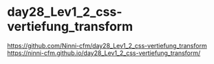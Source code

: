 # day28_Lev1_2_css-vertiefung_transform

https://github.com/Ninni-cfm/day28_Lev1_2_css-vertiefung_transform
https://ninni-cfm.github.io/day28_Lev1_2_css-vertiefung_transform/
